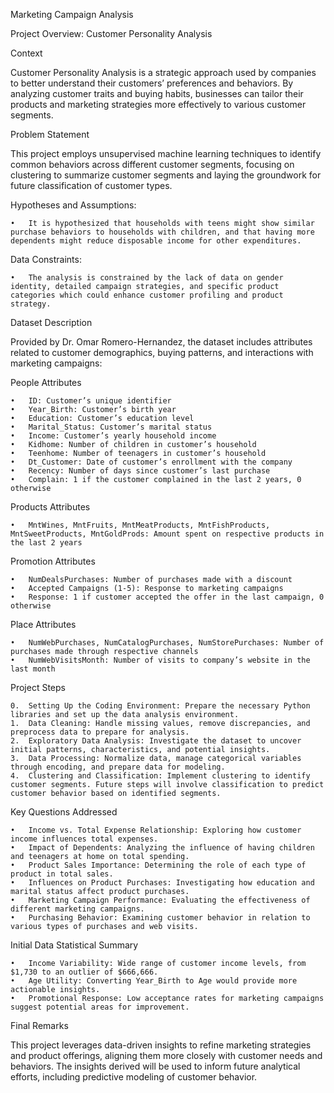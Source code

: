 Marketing Campaign Analysis

Project Overview: Customer Personality Analysis

Context

Customer Personality Analysis is a strategic approach used by companies to better understand their customers’ preferences and behaviors. By analyzing customer traits and buying habits, businesses can tailor their products and marketing strategies more effectively to various customer segments.

Problem Statement

This project employs unsupervised machine learning techniques to identify common behaviors across different customer segments, focusing on clustering to summarize customer segments and laying the groundwork for future classification of customer types.

Hypotheses and Assumptions:

	•	It is hypothesized that households with teens might show similar purchase behaviors to households with children, and that having more dependents might reduce disposable income for other expenditures.

Data Constraints:

	•	The analysis is constrained by the lack of data on gender identity, detailed campaign strategies, and specific product categories which could enhance customer profiling and product strategy.

Dataset Description

Provided by Dr. Omar Romero-Hernandez, the dataset includes attributes related to customer demographics, buying patterns, and interactions with marketing campaigns:

People Attributes

	•	ID: Customer’s unique identifier
	•	Year_Birth: Customer’s birth year
	•	Education: Customer’s education level
	•	Marital_Status: Customer’s marital status
	•	Income: Customer’s yearly household income
	•	Kidhome: Number of children in customer’s household
	•	Teenhome: Number of teenagers in customer’s household
	•	Dt_Customer: Date of customer’s enrollment with the company
	•	Recency: Number of days since customer’s last purchase
	•	Complain: 1 if the customer complained in the last 2 years, 0 otherwise

Products Attributes

	•	MntWines, MntFruits, MntMeatProducts, MntFishProducts, MntSweetProducts, MntGoldProds: Amount spent on respective products in the last 2 years

Promotion Attributes

	•	NumDealsPurchases: Number of purchases made with a discount
	•	Accepted Campaigns (1-5): Response to marketing campaigns
	•	Response: 1 if customer accepted the offer in the last campaign, 0 otherwise

Place Attributes

	•	NumWebPurchases, NumCatalogPurchases, NumStorePurchases: Number of purchases made through respective channels
	•	NumWebVisitsMonth: Number of visits to company’s website in the last month

Project Steps

	0.	Setting Up the Coding Environment: Prepare the necessary Python libraries and set up the data analysis environment.
	1.	Data Cleaning: Handle missing values, remove discrepancies, and preprocess data to prepare for analysis.
	2.	Exploratory Data Analysis: Investigate the dataset to uncover initial patterns, characteristics, and potential insights.
	3.	Data Processing: Normalize data, manage categorical variables through encoding, and prepare data for modeling.
	4.	Clustering and Classification: Implement clustering to identify customer segments. Future steps will involve classification to predict customer behavior based on identified segments.

Key Questions Addressed

	•	Income vs. Total Expense Relationship: Exploring how customer income influences total expenses.
	•	Impact of Dependents: Analyzing the influence of having children and teenagers at home on total spending.
	•	Product Sales Importance: Determining the role of each type of product in total sales.
	•	Influences on Product Purchases: Investigating how education and marital status affect product purchases.
	•	Marketing Campaign Performance: Evaluating the effectiveness of different marketing campaigns.
	•	Purchasing Behavior: Examining customer behavior in relation to various types of purchases and web visits.

Initial Data Statistical Summary

	•	Income Variability: Wide range of customer income levels, from $1,730 to an outlier of $666,666.
	•	Age Utility: Converting Year_Birth to Age would provide more actionable insights.
	•	Promotional Response: Low acceptance rates for marketing campaigns suggest potential areas for improvement.

Final Remarks

This project leverages data-driven insights to refine marketing strategies and product offerings, aligning them more closely with customer needs and behaviors. The insights derived will be used to inform future analytical efforts, including predictive modeling of customer behavior.
